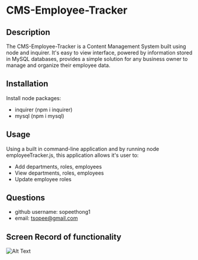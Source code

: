# CMS-Employee-Tracker

  ## Description 
 The CMS-Employee-Tracker is a Content Management System built using node and inquirer. It's easy to view interface, powered by information stored in MySQL databases, provides a simple solution for any business owner to manage and organize their employee data.   

  ## Installation
  Install node packages: 
  * inquirer (npm i inquirer)
  * mysql (npm i mysql)
  
  ## Usage
  Using a built in command-line application and by running node employeeTracker.js, this application allows it's user to:
  
  * Add departments, roles, employees
  * View departments, roles, employees
  * Update employee roles

  ## Questions
  * github username: sopeethong1 
  * email: tsopee@gmail.com

  ## Screen Record of functionality
![Alt Text](https://github.com/sopeethong1/CMS-Employee-Tracker/blob/0e9e56e3281ce276776d71fef2d6740934841902/ASSETS/Untitled_%20Apr%2021,%202021%204_18%20AM.gif)

